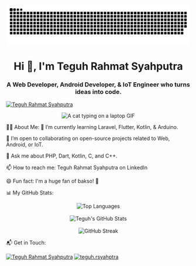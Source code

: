 <!--
| INTERACTIVE, COOL, & FUNNY GITHUB README TEMPLATE | | Customized for Teguh Rahmat Syahputra by Gemini | | Tips: | | 1. You can change the color theme on the GitHub stats by replacing | | the &amp;theme=... parameter. | | 2. Make sure you have created a repository with the same name as | | your username (tghrsyahptra) for this README to appear. |
-->

<!-- 1. COOL HEADER IMAGE -->

<p align="center">
<picture>
  <source media="(prefers-color-scheme: dark)" srcset="https://raw.githubusercontent.com/platane/platane/output/github-contribution-grid-snake-dark.svg">
  <source media="(prefers-color-scheme: light)" srcset="https://raw.githubusercontent.com/platane/platane/output/github-contribution-grid-snake.svg">
  <img alt="github contribution grid snake animation" src="https://raw.githubusercontent.com/platane/platane/output/github-contribution-grid-snake.svg">
</picture>
</p>

<!-- 2. TITLE AND SUBTITLE -->

<h1 align="center">Hi 👋, I'm Teguh Rahmat Syahputra</h1>
<h3 align="center">A Web Developer, Android Developer, & IoT Engineer who turns ideas into code.</h3>

<!-- 3. INTERACTIVE BADGES -->

<p align="left">
<a href="https://github.com/ryo-ma/github-profile-trophy">
<img src="https://github-profile-trophy.vercel.app/?username=tghrsyahptra&theme=dracula" alt="Teguh Rahmat Syahputra" />
</a>
</p>

<!-- 4. FUNNY GIF -->

<p align="center">
<img src="[https://media.giphy.com/media/v1.Y2lkPTc5MGI3NjExaW52aG9tZ216a2NnY2gyb3NmM2V3b2Z1a21tZzZ0a2p4a3JpZ3Q5MSZlcD12MV9pbnRlcm5hbF9naWZfYnlfaWQmY3Q9Zw/L1R1tvI9svkIWwpYqx/giphy.gif](https://media1.giphy.com/media/v1.Y2lkPTc5MGI3NjExaG1heTFwMm1xcnk3Y3g5bWZja2VhNmVpNDlmeXltdWRneGc4Nm41cyZlcD12MV9pbnRlcm5hbF9naWZfYnlfaWQmY3Q9Zw/JIX9t2j0ZTN9S/giphy.gif)" alt="A cat typing on a laptop GIF" width="400"/>
</p>

<!-- 5. ABOUT ME -->

👨‍💻 About Me:
🌱 I’m currently learning Laravel, Flutter, Kotlin, & Arduino.

👯 I’m open to collaborating on open-source projects related to Web, Android, or IoT.

💬 Ask me about PHP, Dart, Kotlin, C, and C++.

📫 How to reach me: Teguh Rahmat Syahputra on LinkedIn

😄 Fun fact: I'm a huge fan of bakso! 🍜


<!-- 7. MY GITHUB STATS -->

📊 My GitHub Stats:
<p align="center">
<img src="https://github-readme-stats.vercel.app/api/top-langs/?username=tghrsyahptra&layout=compact&theme=radical" alt="Top Languages" />
<br/><br/>
<img src="https://github-readme-stats.vercel.app/api?username=tghrsyahptra&show_icons=true&theme=radical&count_private=true" alt="Teguh's GitHub Stats" />
<br/><br/>
<img src="https://github-readme-streak-stats.herokuapp.com/?user=tghrsyahptra&theme=dark" alt="GitHub Streak" />
</p>

<!-- 8. FOOTER WITH CONTRIBUTION SNAKE -->

<!-- Note: To make this work, you need to set up a GitHub Action to generate this snake animation. -->

<!-- 9. GET IN TOUCH -->

📬 Get in Touch:
<p align="left">
<a href="https://linkedin.com/in/teguh-rahmat-syahputra" target="blank"><img align="center" src="https://raw.githubusercontent.com/rahuldkjain/github-profile-readme-generator/master/src/images/icons/Social/linked-in-alt.svg" alt="Teguh Rahmat Syahputra" height="30" width="40" /></a>
<a href="https://instagram.com/teguh.rsyahptra" target="blank"><img align="center" src="https://raw.githubusercontent.com/rahuldkjain/github-profile-readme-generator/master/src/images/icons/Social/instagram.svg" alt="teguh.rsyahptra" height="30" width="40" /></a>
</p>
